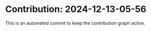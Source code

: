 # Contribution: 2024-12-13-05-56
This is an automated commit to keep the contribution graph active.
